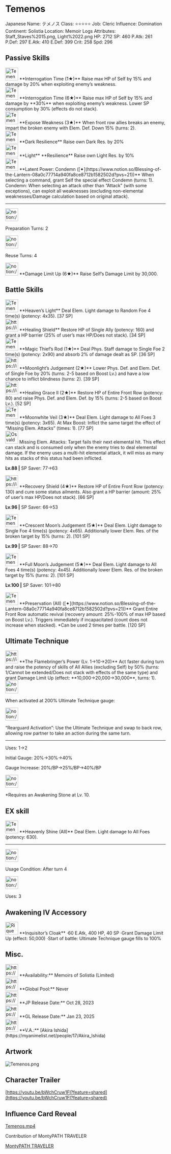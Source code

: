 # Temenos

Japanese Name: テメノス
Class: ⭐️⭐️⭐️⭐️⭐️
Job: Cleric
Influence: Domination
Continent: Solistia
Location: Memoir Logs
Attributes: Staff_Staves%2015.png, Light%2022.png
HP: 2712
SP: 460
P.Atk: 261
P.Def: 297
E.Atk: 410
E.Def: 399
Crit: 258
Spd: 296

## Passive Skills

<aside>
<img src="Temenos%20e9618150d4114b5697dbff2052b0ce94/Max_HP_Up.png" alt="Temenos%20e9618150d4114b5697dbff2052b0ce94/Max_HP_Up.png" width="40px" /> **Interrogation Time (1★)** 
Raise max HP of Self by 15% and damage by 20% when exploiting enemy’s weakness.

<aside>
<img src="Temenos%20e9618150d4114b5697dbff2052b0ce94/Max_HP_Up%201.png" alt="Temenos%20e9618150d4114b5697dbff2052b0ce94/Max_HP_Up%201.png" width="40px" /> **Interrogation Time (6★)** 
Raise max HP of Self by 15% and damage by **30%** when exploiting enemy’s weakness. Lower SP consumption by 30% (effects do not stack).

</aside>

</aside>

<aside>
<img src="Temenos%20e9618150d4114b5697dbff2052b0ce94/Elem_Def_Drain.png" alt="Temenos%20e9618150d4114b5697dbff2052b0ce94/Elem_Def_Drain.png" width="40px" /> **Expose Weakness (3★)** 
When front row allies breaks an enemy, impart the broken enemy with Elem. Def. Down 15% (turns: 2).

</aside>

<aside>
<img src="Temenos%20e9618150d4114b5697dbff2052b0ce94/Dark_Resilience.png" alt="Temenos%20e9618150d4114b5697dbff2052b0ce94/Dark_Resilience.png" width="40px" /> **Dark Resilience**
Raise own Dark Res. by 20%

</aside>

<aside>
<img src="Temenos%20e9618150d4114b5697dbff2052b0ce94/Light_Resilience.png" alt="Temenos%20e9618150d4114b5697dbff2052b0ce94/Light_Resilience.png" width="40px" /> **Light** **Resilience**
Raise own Light Res. by 10%

</aside>

<aside>
<img src="Temenos%20e9618150d4114b5697dbff2052b0ce94/Latent_Power_Temenos.png" alt="Temenos%20e9618150d4114b5697dbff2052b0ce94/Latent_Power_Temenos.png" width="40px" /> **Latent Power: Condemn ([✦](https://www.notion.so/Blessing-of-the-Lantern-08a0c77714a940fa8ce8712b1582502d?pvs=21))**
When selecting a command, grant Self the special effect Condemn (turns: 1).
Condemn: When selecting an attack other than “Attack” (with some exceptions), can exploit all weaknesses (excluding non-elemental weaknesses/Damage calculation based on original attack).

---

<aside>
<img src="notion://custom_emoji/2482af5e-3bb7-4af8-a110-df4150e44521/137ebbc6-5396-807e-91cf-007a45a22ff3" alt="notion://custom_emoji/2482af5e-3bb7-4af8-a110-df4150e44521/137ebbc6-5396-807e-91cf-007a45a22ff3" width="40px" />

Preparation Turns: 2

</aside>

<aside>
<img src="notion://custom_emoji/2482af5e-3bb7-4af8-a110-df4150e44521/137ebbc6-5396-80ba-9f36-007a936447ac" alt="notion://custom_emoji/2482af5e-3bb7-4af8-a110-df4150e44521/137ebbc6-5396-80ba-9f36-007a936447ac" width="40px" />

Reuse Turns: 4

</aside>

</aside>

<aside>
<img src="notion://custom_emoji/2482af5e-3bb7-4af8-a110-df4150e44521/17debbc6-5396-80a6-933a-007af3a7f551" alt="notion://custom_emoji/2482af5e-3bb7-4af8-a110-df4150e44521/17debbc6-5396-80a6-933a-007af3a7f551" width="40px" /> **Damage Limit Up (6★)**
Raise Self’s Damage Limit by 30,000.

</aside>

## Battle Skills

<aside>
<img src="Temenos%20e9618150d4114b5697dbff2052b0ce94/Light.png" alt="Temenos%20e9618150d4114b5697dbff2052b0ce94/Light.png" width="40px" /> **Heaven’s Light**
Deal Elem. Light damage to Random Foe 4 time(s) (potency: 4x35). [37 SP]

</aside>

<aside>
<img src="https://img.game8.jp/7513394/c7e6602d51526da4801a8dd6982c5e95.png/show" alt="https://img.game8.jp/7513394/c7e6602d51526da4801a8dd6982c5e95.png/show" width="40px" /> **Healing Shield**
Restore HP of Single Ally (potency: 160) and grant a HP barrier (25% of user’s max HP/Does not stack). [34 SP]

</aside>

<aside>
<img src="Temenos%20e9618150d4114b5697dbff2052b0ce94/Staff_Staves.png" alt="Temenos%20e9618150d4114b5697dbff2052b0ce94/Staff_Staves.png" width="40px" /> **Magic Thief’s Rod (1★)**
Deal Phys. Staff damage to Single Foe 2 time(s) (potency: 2x90) and absorb 2% of damage dealt as SP. [36 SP]

</aside>

<aside>
<img src="https://img.game8.jp/6909196/ce50237128dbdac99dd75aad5895bba1.png/show" alt="https://img.game8.jp/6909196/ce50237128dbdac99dd75aad5895bba1.png/show" width="40px" /> **Moonlight’s Judgement (2★)**
Lower Phys. Def. and Elem. Def. of Single Foe by 20% (turns: 2-5 based on Boost Lv.) and have a low chance to inflict blindness (turns: 2). [39 SP]

</aside>

<aside>
<img src="https://img.game8.jp/6909197/4eaa54be6aac9c9c4a1b006531ef1771.png/show" alt="https://img.game8.jp/6909197/4eaa54be6aac9c9c4a1b006531ef1771.png/show" width="40px" /> **Healing Grace II (2★)**
Restore HP of Entire Front Row (potency: 80) and raise Phys. Def. and Elem. Def. by 15% (turns: 2-5 based on Boost Lv.). [52 SP]

</aside>

<aside>
<img src="Temenos%20e9618150d4114b5697dbff2052b0ce94/Light.png" alt="Temenos%20e9618150d4114b5697dbff2052b0ce94/Light.png" width="40px" /> **Moonwhite Veil (3★)**
Deal Elem. Light damage to All Foes 3 time(s) (potency: 3x65). At Max Boost: Inflict the same target the effect of “Missing Elem. Attacks” (times: 1). [77 SP]

<aside>
<img src="Osvald%2032133453bf2e4a2aa84cf6b094dee5d6/Miss_Elemental_Attack.png" alt="Osvald%2032133453bf2e4a2aa84cf6b094dee5d6/Miss_Elemental_Attack.png" width="40px" />  Missing Elem. Attacks: Target fails their next elemental hit. This effect can stack and is consumed only when the enemy tries to deal elemental damage. If the enemy uses a multi-hit elemental attack, it will miss as many hits as stacks of this status had been inflicted.

</aside>

**Lv.88 |** SP Saver: 77→63

</aside>

<aside>
<img src="https://img.game8.jp/7513394/c7e6602d51526da4801a8dd6982c5e95.png/show" alt="https://img.game8.jp/7513394/c7e6602d51526da4801a8dd6982c5e95.png/show" width="40px" /> **Recovery Shield (4★)**
Restore HP of Entire Front Row (potency: 130) and cure some status ailments. Also grant a HP barrier (amount: 25% of user’s max HP/Does not stack). [66 SP]

**Lv.96 |** SP Saver: 66→53

</aside>

<aside>
<img src="Temenos%20e9618150d4114b5697dbff2052b0ce94/Light.png" alt="Temenos%20e9618150d4114b5697dbff2052b0ce94/Light.png" width="40px" /> **Crescent Moon’s Judgement (5★)**
Deal Elem. Light damage to Single Foe 4 time(s) (potency: 4x65). Additionally lower Elem. Res. of the broken target by 15% (turns: 2). [101 SP]

**Lv.99 |** SP Saver: 88→70

</aside>

<aside>
<img src="Temenos%20e9618150d4114b5697dbff2052b0ce94/Light.png" alt="Temenos%20e9618150d4114b5697dbff2052b0ce94/Light.png" width="40px" /> **Full Moon’s Judgement (5★)**
Deal Elem. Light damage to All Foes 4 time(s) (potency: 4x45). Additionally lower Elem. Res. of the broken target by 15% (turns: 2). [101 SP]

**Lv.100 |** SP Saver: 101→80

</aside>

<aside>
<img src="Temenos%20e9618150d4114b5697dbff2052b0ce94/Raise.png" alt="Temenos%20e9618150d4114b5697dbff2052b0ce94/Raise.png" width="40px" /> **Preservation (All) ([✦](https://www.notion.so/Blessing-of-the-Lantern-08a0c77714a940fa8ce8712b1582502d?pvs=21))**
Grant Entire Front Row automatic revival (recovery amount: 25%-100% of max HP based on Boost Lv.). Triggers immediately if incapacitated (count does not increase when stacked). *Can be used 2 times per battle. [120 SP]

</aside>

## Ultimate Technique

<aside>
<img src="https://img.game8.jp/6909195/fb1af3b553f4112d4403e0f7452fd2a2.png/show" alt="https://img.game8.jp/6909195/fb1af3b553f4112d4403e0f7452fd2a2.png/show" width="40px" /> **The Flamebringer’s Power (Lv. 1→10→20)**
Act faster during turn and raise the potency of skills of All Allies (excluding Self) by 50% (turns: 1/Cannot be extended/Does not stack with effects of the same type) and grant Damage Limit Up (effect: **10,000→20,000→30,000**, turns: 1).

<aside>
<img src="notion://custom_emoji/2482af5e-3bb7-4af8-a110-df4150e44521/137ebbc6-5396-80a2-a199-007a067e9993" alt="notion://custom_emoji/2482af5e-3bb7-4af8-a110-df4150e44521/137ebbc6-5396-80a2-a199-007a067e9993" width="40px" />

When activated at 200% Ultimate Technique gauge:

<aside>
<img src="notion://custom_emoji/2482af5e-3bb7-4af8-a110-df4150e44521/193ebbc6-5396-8076-8391-007aae0ede08" alt="notion://custom_emoji/2482af5e-3bb7-4af8-a110-df4150e44521/193ebbc6-5396-8076-8391-007aae0ede08" width="40px" />

“Rearguard Activation”: Use the Ultimate Technique and swap to back row, allowing row partner to take an action during the same turn.

</aside>

</aside>

---

Uses:
1→2

Initial Gauge:
20%→30%→40%

Gauge Increase:
20%/BP→25%/BP→40%/BP

<aside>
<img src="notion://custom_emoji/2482af5e-3bb7-4af8-a110-df4150e44521/182ebbc6-5396-80af-9978-007ac248795b" alt="notion://custom_emoji/2482af5e-3bb7-4af8-a110-df4150e44521/182ebbc6-5396-80af-9978-007ac248795b" width="40px" />

*Requires an Awakening Stone at Lv. 10.

</aside>

</aside>

## EX skill

<aside>
<img src="Temenos%20e9618150d4114b5697dbff2052b0ce94/Light%201.png" alt="Temenos%20e9618150d4114b5697dbff2052b0ce94/Light%201.png" width="40px" /> **Heavenly Shine (All)**
Deal Elem. Light damage to All Foes (potency: 630).

---

<aside>
<img src="notion://custom_emoji/2482af5e-3bb7-4af8-a110-df4150e44521/137ebbc6-5396-802c-b9bc-007a54884b6f" alt="notion://custom_emoji/2482af5e-3bb7-4af8-a110-df4150e44521/137ebbc6-5396-802c-b9bc-007a54884b6f" width="40px" />

Usage Condition: After turn 4

</aside>

<aside>
<img src="notion://custom_emoji/2482af5e-3bb7-4af8-a110-df4150e44521/137ebbc6-5396-80ba-9f36-007a936447ac" alt="notion://custom_emoji/2482af5e-3bb7-4af8-a110-df4150e44521/137ebbc6-5396-80ba-9f36-007a936447ac" width="40px" />

Uses: 3

</aside>

</aside>

## Awakening IV Accessory

<aside>
<img src="Rique%2003cb41beb766464083f85e40d3bfaf82/Awakening_IV.png" alt="Rique%2003cb41beb766464083f85e40d3bfaf82/Awakening_IV.png" width="40px" /> **Inquisitor’s Cloak**
·60 E.Atk, 400 HP, 40 SP
·Grant Damage Limit Up (effect: 50,000)
·Start of battle: Ultimate Technique gauge fills to 100%

</aside>

## Misc.

<aside>
<img src="https://www.notion.so/icons/gift_gray.svg" alt="https://www.notion.so/icons/gift_gray.svg" width="40px" /> **Availability:** Memoirs of Solistia (Limited)

</aside>

<aside>
<img src="https://www.notion.so/icons/globe_gray.svg" alt="https://www.notion.so/icons/globe_gray.svg" width="40px" /> **Global Pool:** Never

</aside>

<aside>
<img src="https://www.notion.so/icons/calendar_red.svg" alt="https://www.notion.so/icons/calendar_red.svg" width="40px" /> **JP Release Date:**
Oct 28, 2023

</aside>

<aside>
<img src="https://www.notion.so/icons/calendar_blue.svg" alt="https://www.notion.so/icons/calendar_blue.svg" width="40px" /> **GL Release Date:**
Jan 23, 2025

</aside>

<aside>
<img src="https://www.notion.so/icons/microphone_gray.svg" alt="https://www.notion.so/icons/microphone_gray.svg" width="40px" /> **V.A.:** [Akira Ishida](https://myanimelist.net/people/17/Akira_Ishida)

</aside>

## Artwork

![Temenos.png](Temenos%20e9618150d4114b5697dbff2052b0ce94/Temenos.png)

## Character Trailer

[https://youtu.be/bWchCruw1FI?feature=shared](https://youtu.be/bWchCruw1FI?feature=shared)

## Influence Card Reveal

[Temenos.mp4](Temenos%20e9618150d4114b5697dbff2052b0ce94/Temenos.mp4)

Contribution of MontyPATH TRAVELER

[MontyPATH TRAVELER](https://www.youtube.com/@MontyPATHTRAVELER)